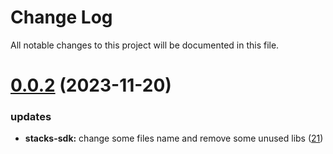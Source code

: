 
# Change Log

All notable changes to this project will be documented in this file.

# [0.0.2](https://github.com/xiaohuasheng0x1/blockchains) (2023-11-20)

### updates

- **stacks-sdk:** change some files name and remove some unused libs ([21](https://github.com/xiaohuasheng0x1/blockchains/pull/21))
